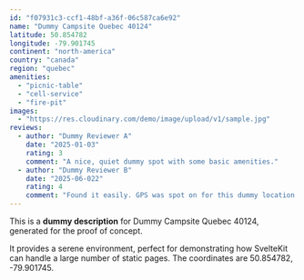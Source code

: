 ```yaml
---
id: "f07931c3-ccf1-48bf-a36f-06c587ca6e92"
name: "Dummy Campsite Quebec 40124"
latitude: 50.854782
longitude: -79.901745
continent: "north-america"
country: "canada"
region: "quebec"
amenities:
  - "picnic-table"
  - "cell-service"
  - "fire-pit"
images:
  - "https://res.cloudinary.com/demo/image/upload/v1/sample.jpg"
reviews:
  - author: "Dummy Reviewer A"
    date: "2025-01-03"
    rating: 3
    comment: "A nice, quiet dummy spot with some basic amenities."
  - author: "Dummy Reviewer B"
    date: "2025-06-022"
    rating: 4
    comment: "Found it easily. GPS was spot on for this dummy location."
---
```


This is a **dummy description** for Dummy Campsite Quebec 40124, generated for the proof of concept.

It provides a serene environment, perfect for demonstrating how SvelteKit can handle a large number of static pages. The coordinates are 50.854782, -79.901745.
